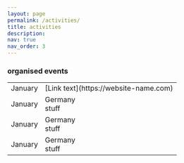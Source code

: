 ```yaml
---
layout: page
permalink: /activities/
title: activities
description: 
nav: true
nav_order: 3
---
```


### organised events

<div class="table-responsive">
<table class="table table-sm table-borderless">
  <tr>
    <td>January</td>
    <td>[Link text](https://website-name.com)</td>
  </tr>
  <tr>
    <td>January</td>
    <td>Germany<br>stuff</td>
  </tr>
  <tr>
    <td>January</td>
    <td>Germany<br>stuff</td>
  </tr>
  <tr>
    <td>January</td>
    <td>Germany<br>stuff</td>
  </tr>
</table>
</div>
  

&nbsp;

&nbsp;

&nbsp;
